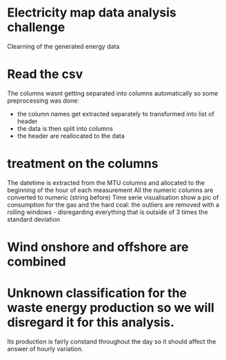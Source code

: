 # Electricity map data analysis challenge

Clearning of the generated energy data

# Read the csv
The columns wasnt getting separated into columns automatically so some preprocessing was done:
 - the column names get extracted separately to transformed into list of header
 - the data is then split into columns
 - the header are reallocated to the data

# treatment on the columns
The datetime is extracted from the MTU columns and allocated to the beginning of the hour of each measurement
All the numeric columns are converted to numeric (string before)
Time serie visualisation show a pic of consumption for the gas and the hard coal:
 the outliers are removed with a rolling windows - disregarding everything that is outside of 3 times the standard deviation

# Wind onshore and offshore are combined

# Unknown classification for the waste energy production so we will disregard it for this analysis.
Its production is fairly constand throughout the day so it should affect the answer of hourly variation.